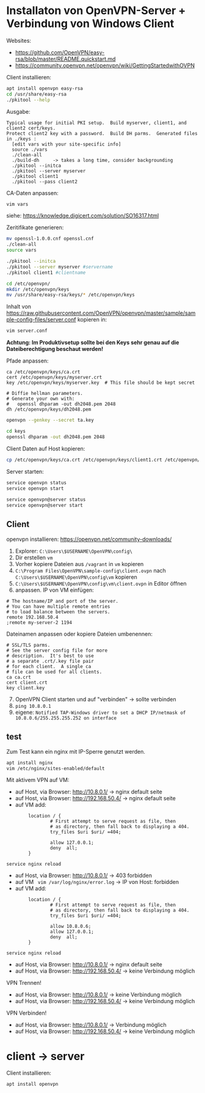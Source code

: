 # Installaton von OpenVPN-Server + Verbindung von Windows Client
Websites:
- https://github.com/OpenVPN/easy-rsa/blob/master/README.quickstart.md
- https://community.openvpn.net/openvpn/wiki/GettingStartedwithOVPN

Client installieren:
````bash
apt install openvpn easy-rsa
cd /usr/share/easy-rsa
./pkitool --help
````
Ausgabe:
````text
Typical usage for initial PKI setup.  Build myserver, client1, and client2 cert/keys.
Protect client2 key with a password.  Build DH parms.  Generated files in ./keys :
  [edit vars with your site-specific info]
  source ./vars
  ./clean-all
  ./build-dh     -> takes a long time, consider backgrounding
  ./pkitool --initca
  ./pkitool --server myserver
  ./pkitool client1
  ./pkitool --pass client2

````

CA-Daten anpassen:
````bash
vim vars
````
siehe: https://knowledge.digicert.com/solution/SO16317.html

Zeritifikate generieren:
````bash
mv openssl-1.0.0.cnf openssl.cnf
./clean-all
source vars

./pkitool --initca
./pkitool --server myserver #servername
./pkitool client1 #clientname

cd /etc/openvpn/
mkdir /etc/openvpn/keys
mv /usr/share/easy-rsa/keys/* /etc/openvpn/keys
````
Inhalt von https://raw.githubusercontent.com/OpenVPN/openvpn/master/sample/sample-config-files/server.conf
kopieren in:
````bash
vim server.conf
````
**Achtung: Im Produktivsetup sollte bei den Keys sehr genau auf die Dateiberechtigung beschaut werden!**

Pfade anpassen:
````text
ca /etc/openvpn/keys/ca.crt
cert /etc/openvpn/keys/myserver.crt
key /etc/openvpn/keys/myserver.key  # This file should be kept secret

# Diffie hellman parameters.
# Generate your own with:
#   openssl dhparam -out dh2048.pem 2048
dh /etc/openvpn/keys/dh2048.pem

````
````bash
openvpn --genkey --secret ta.key

````
````bash
cd keys
openssl dhparam -out dh2048.pem 2048
````
Client Daten auf Host kopieren:
````bash
cp /etc/openvpn/keys/ca.crt /etc/openvpn/keys/client1.crt /etc/openvpn/keys/client1.key /etc/openvpn/ta.key /etc/openvpn/keys/dh2048.pem /vagrant 
````
Server starten:
````bash
service openvpn status
service openvpn start
 
service openvpn@server status
service openvpn@server start
````

## Client
openvpn installieren: https://openvpn.net/community-downloads/

1. Explorer: `C:\Users\$USERNAME\OpenVPN\config\`
2. Dir erstellen `vm`
3. Vorher kopiere Dateien aus `/vagrant` in `vm` kopieren
4. `C:\Program Files\OpenVPN\sample-config\client.ovpn` nach `C:\Users\$USERNAME\OpenVPN\config\vm` kopieren
5. `C:\Users\$USERNAME\OpenVPN\config\vm\client.ovpn` in Editor öffnen
6. anpassen. IP von VM einfügen:
````text
# The hostname/IP and port of the server.
# You can have multiple remote entries
# to load balance between the servers.
remote 192.168.50.4
;remote my-server-2 1194
````
Dateinamen anpassen oder kopiere Dateien umbenennen:
````text
# SSL/TLS parms.
# See the server config file for more
# description.  It's best to use
# a separate .crt/.key file pair
# for each client.  A single ca
# file can be used for all clients.
ca ca.crt
cert client.crt
key client.key
````
7. OpenVPN Client starten und auf "verbinden" -> sollte verbinden
8. `ping 10.8.0.1`
9. eigene: `Notified TAP-Windows driver to set a DHCP IP/netmask of 10.8.0.6/255.255.255.252 on interface `

## test
Zum Test kann ein nginx mit IP-Sperre genutzt werden.

````bash
apt install nginx
vim /etc/nginx/sites-enabled/default
````
Mit aktivem VPN auf VM:
-  auf Host, via Browser: http://10.8.0.1/ -> nginx default seite
-  auf Host, via Browser: http://192.168.50.4/ -> nginx default seite
-  auf VM
add:
````text
        location / {
                # First attempt to serve request as file, then
                # as directory, then fall back to displaying a 404.
                try_files $uri $uri/ =404;
                
                allow 127.0.0.1;
                deny  all;
        }
````
`service nginx reload`
- auf Host, via Browser: http://10.8.0.1/ -> 403 forbidden
- auf VM ` vim /var/log/nginx/error.log` -> IP von Host: forbidden
- auf VM
add:
````text
        location / {
                # First attempt to serve request as file, then
                # as directory, then fall back to displaying a 404.
                try_files $uri $uri/ =404;
                
                allow 10.8.0.6;
                allow 127.0.0.1;
                deny  all;
        }
````
`service nginx reload`
-  auf Host, via Browser: http://10.8.0.1/ -> nginx default seite
-  auf Host, via Browser: http://192.168.50.4/ -> keine Verbindung möglich

VPN Trennen!
-  auf Host, via Browser: http://10.8.0.1/ -> keine Verbindung möglich
-  auf Host, via Browser: http://192.168.50.4/ -> keine Verbindung möglich

VPN Verbinden!
-  auf Host, via Browser: http://10.8.0.1/ -> Verbindung möglich
-  auf Host, via Browser: http://192.168.50.4/ -> keine Verbindung möglich

# client -> server
Client installieren:
````bash
apt install openvpn
````